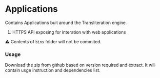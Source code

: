 # Applications

Contains Applications buit around the Transliteration engine.

1. HTTPS API exposing for interation with web applications

:warning: Contents of `bins` folder will not be commited.

### Usage
Download the zip from github based on version required and extract.
It will contain usge instruction and dependencies list.
